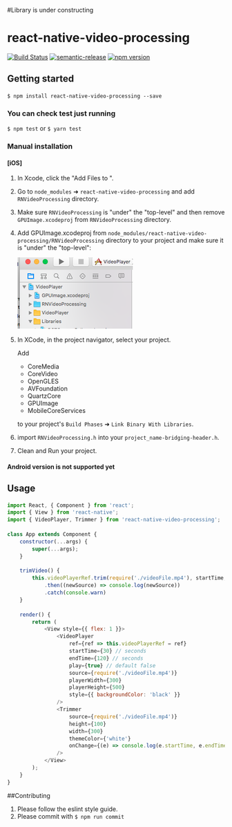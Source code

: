 #Library is under constructing

# react-native-video-processing

[![Build Status](https://travis-ci.org/shahen94/react-native-video-processing.svg?branch=master)](https://travis-ci.org/shahen94/react-native-video-processing) [![semantic-release](https://img.shields.io/badge/%20%20%F0%9F%93%A6%F0%9F%9A%80-semantic--release-e10079.svg?style=plastic)](https://github.com/semantic-release/semantic-release) [![npm version](https://badge.fury.io/js/react-native-video-processing.svg)](https://badge.fury.io/js/react-native-video-processing)


## Getting started

`$ npm install react-native-video-processing --save`

### You can check test just running 
`$ npm test` or `$ yarn test`

### Manual installation


#### [iOS]

1. In Xcode, click the "Add Files to <your-project-name>".
2. Go to `node_modules` ➜ `react-native-video-processing` and add `RNVideoProcessing` directory.
3. Make sure `RNVideoProcessing` is "under" the "top-level" and then remove `GPUImage.xcodeproj` from `RNVideoProcessing` directory.
4. Add GPUImage.xcodeproj from `node_modules/react-native-video-processing/RNVideoProcessing` directory to your project and make sure it is "under" the "top-level":

    ![Project Structure](readme_assets/project-structure.png)

5. In XCode, in the project navigator, select your project.

   Add
    - CoreMedia
    - CoreVideo
    - OpenGLES
    - AVFoundation
    - QuartzCore
    - GPUImage
    - MobileCoreServices

    to your project's `Build Phases` ➜ `Link Binary With Libraries`.
6. import `RNVideoProcessing.h` into your `project_name-bridging-header.h`.
4. Clean and Run your project.

#### Android version is not supported yet

## Usage
```javascript
import React, { Component } from 'react';
import { View } from 'react-native';
import { VideoPlayer, Trimmer } from 'react-native-video-processing';

class App extends Component {
    constructor(...args) {
        super(...args);
    }

    trimVideo() {
        this.videoPlayerRef.trim(require('./videoFile.mp4'), startTime, endTime)
            .then((newSource) => console.log(newSource))
            .catch(console.warn)
    }

    render() {
        return (
            <View style={{ flex: 1 }}>
                <VideoPlayer
                    ref={ref => this.videoPlayerRef = ref}
                    startTime={30} // seconds
                    endTime={120} // seconds
                    play={true} // default false
                    source={require('./videoFile.mp4')}
                    playerWidth={300}
                    playerHeight={500}
                    style={{ backgroundColor: 'black' }}
                />
                <Trimmer
                    source={require('./videoFile.mp4')}
                    height={100}
                    width={300}
                    themeColor={'white'}
                    onChange={(e) => console.log(e.startTime, e.endTime)}
                />
            </View>
        );
    }
}
```

##Contributing

1. Please follow the eslint style guide.
2. Please commit with `$ npm run commit`